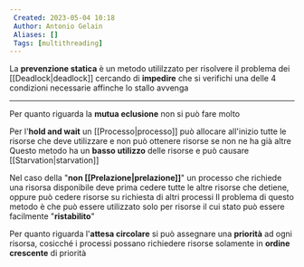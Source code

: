 ```yaml
---
 Created: 2023-05-04 10:18
 Author: Antonio Gelain
 Aliases: []
 Tags: [multithreading]
---
```


La **prevenzione statica** è un metodo utililzzato per risolvere il problema dei [[Deadlock|deadlock]] cercando di **impedire** che si verifichi una delle 4 condizioni necessarie affinche lo stallo avvenga

---

Per quanto riguarda la **mutua eclusione** non si può fare molto

Per l'**hold and wait** un [[Processo|processo]] può allocare all'inizio tutte le risorse che deve utilizzare e non può ottenere risorse se non ne ha già altre
Questo metodo ha un **basso utilizzo** delle risorse e può causare [[Starvation|starvation]]

Nel caso della "**non [[Prelazione|prelazione]]**" un processo che richiede una risorsa disponibile deve prima cedere tutte le altre risorse che detiene, oppure può cedere risorse su richiesta di altri processi
Il problema di questo metodo è che può essere utilizzato solo per risorse il cui stato può essere facilmente "**ristabilito**"

Per quanto riguarda l'**attesa circolare** si può assegnare una **priorità** ad ogni risorsa, cosicché i processi possano richiedere risorse solamente in **ordine crescente** di priorità